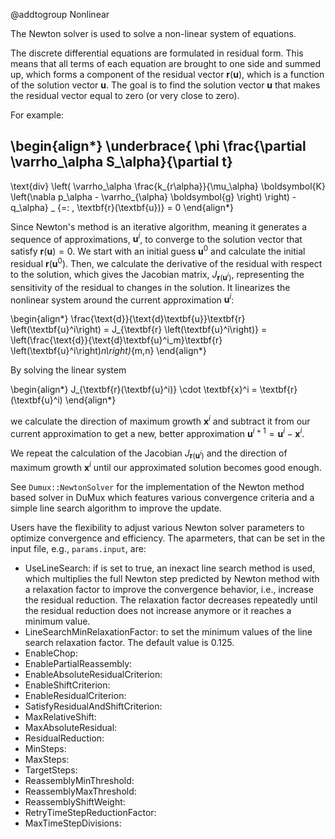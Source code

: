 @addtogroup Nonlinear

The Newton solver is used to solve a non-linear system of equations.

The discrete differential equations are formulated in residual form.
This means that all terms of each equation are brought to one side and summed up, which forms a component of the residual vector $\textbf{r}(\textbf{u})$, which is a function of the solution vector $\textbf{u}$. The goal is to find the solution vector $\textbf{u}$ that makes the residual vector equal to zero (or very close to zero).

For example:

\begin{align*}
\underbrace{
  \phi \frac{\partial \varrho_\alpha S_\alpha}{\partial t}
 -
 \text{div} \left(
 \varrho_\alpha \frac{k_{r\alpha}}{\mu_\alpha} \boldsymbol{K}
 \left(\nabla p_\alpha - \varrho_{\alpha} \boldsymbol{g} \right)
 \right) - q_\alpha} _
{=: \, \textbf{r}(\textbf{u})}
= 0
\end{align*}

Since Newton's method is an iterative algorithm, meaning it generates a sequence of approximations, $\textbf{u}^i$, to converge to the solution vector that satisfy $\textbf{r}(\textbf{u}) = 0$.
We start with an initial guess $\textbf{u}^0$ and
calculate the initial residual $\textbf{r}(\textbf{u}^0)$. Then,
we calculate the derivative of the residual with respect to the solution, which gives the Jacobian matrix, $J_{\textbf{r} \left(\textbf{u}^i\right)}$, representing the sensitivity of the residual to changes in the solution. It linearizes the nonlinear system around the current approximation $\textbf{u}^i$:

\begin{align*}
  \frac{\text{d}}{\text{d}\textbf{u}}\textbf{r} \left(\textbf{u}^i\right)
  = J_{\textbf{r} \left(\textbf{u}^i\right)}
  = \left(\frac{\text{d}}{\text{d}\textbf{u}^i_m}\textbf{r} \left(\textbf{u}^i\right)_n\right)_{m,n}
\end{align*}

By solving the linear system

\begin{align*}
  J_{\textbf{r}(\textbf{u}^i)} \cdot \textbf{x}^i = \textbf{r}(\textbf{u}^i)
\end{align*}

we calculate the direction of maximum growth $\textbf{x}^i$ and subtract it from
our current approximation to get a new, better approximation
$\textbf{u}^{i+1} = \textbf{u}^i - \textbf{x}^i$.

We repeat the calculation of the Jacobian $J_{\textbf{r}(\textbf{u}^i)}$ and the
direction of maximum growth $\textbf{x}^i$ until our approximated solution becomes good enough.

See `Dumux::NewtonSolver` for the implementation of the Newton method based solver in DuMux which features various convergence criteria and a simple line search algorithm to improve the update.


 Users have the flexibility to adjust various Newton solver parameters to optimize convergence and efficiency.
 The aparmeters, that can be set in the input file, e.g., `params.input`, are:
 * UseLineSearch: if is set to true, an inexact line search method is used, which multiplies the full Newton step predicted by Newton method with a relaxation factor to improve the convergence behavior, i.e., increase the residual reduction. The relaxation factor decreases repeatedly until the residual reduction does not increase anymore or it reaches a minimum value.
 * LineSearchMinRelaxationFactor: to set the minimum values of the line search relaxation factor. The default value is 0.125.
 * EnableChop:
 * EnablePartialReassembly:
 * EnableAbsoluteResidualCriterion:
 * EnableShiftCriterion:
 * EnableResidualCriterion:
 * SatisfyResidualAndShiftCriterion:
 * MaxRelativeShift:
 * MaxAbsoluteResidual:
 * ResidualReduction:
 * MinSteps:
 * MaxSteps:
 * TargetSteps:
 * ReassemblyMinThreshold:
 * ReassemblyMaxThreshold:
 * ReassemblyShiftWeight:
 * RetryTimeStepReductionFactor:
 * MaxTimeStepDivisions:
